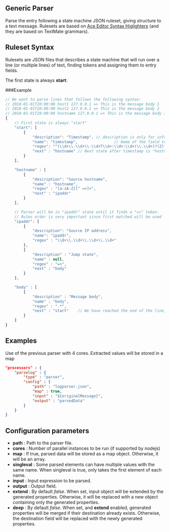 ## Generic Parser

Parse the entry following a state machine JSON ruleset, giving structure to a text message. Rulesets are based on [Ace Editor Syntax Higlighters](https://ace.c9.io/#nav=higlighter) (and they are based on TextMate grammars).

## Ruleset Syntax
Rulesets are JSON files that describes a state machine that will run over a line (or multiple lines) of text, finding tokens and assigning them to entry fields.

The first state is always **start**:

###Example
```javascript
// We want to parse lines that follows the following syntax:
// 2018-01-01T20:00:00 host1 127.0.0.1 => This is the message body 1
// 2018-01-01T20:00:00 host2 127.0.0.1 => This is the message body 2
// 2018-01-01T20:00:00 hostname 127.0.0.1 => This is the message body 3
{
	// First state is always "start"
	"start": [
		{
			"description": "Timestamp",	// description is only for informational purpose
			"name": "timestamp",				// Name of the field to be assigned
			"regex": "^(\\d+\\-\\d+\\-\\d+T\\d+:\\d+:\\d+(\\.\\d+)?(Z)?)",	// Regular expression to be matched
			"next" : "hostname"	// Next state after timestamp is "hostname"
		}
	],

	"hostname" : [
		{
			"description": "Source hostname",
			"name" : "hostname",
			"regex" : "[a-zA-Z][^ =>]+",
			"next" : "ipaddr"
		}
	],

	// Parser will be in "ipaddr" state until it finds a "=>" token.
	// Rules order is very important since first matched will be used
	"ipaddr": [
		{
			"description": "Source IP address",
			"name": "ipaddr",
			"regex" : "\\d+\\.\\d+\\.\\d+\\.\\d+"
		},
		{
			"description" : "Jump state",
			"name" : null,
			"regex" : "=>",
			"next" : "body"
		}
	],

	"body" : [
		{
			"description" : "Message body",
			"name" : "body",
			"regex" : ".*",
			"next" : "start"	// We have reached the end of the line, return to "start"
		}
	]
}
```

## Examples
Use of the previous parser with 4 cores. Extracted values will be stored in a map
```json
"processors" : {
	"parselog" : {
		"type" : "parser",
		"config" : {
			"path" : "logparser.json",
			"map" : true,
			"input" : "${originalMessage}",
			"output" : "parsedData"
		}
	}
}
```

## Configuration parameters
* **path** : Path to the parser file.
* **cores** : Number of parallel instances to be run (if supported by nodejs)
* **map** : If true, parsed data will be stored as a map object. Otherwise, it will be an array.
* **singleval** : Some parsed elements can have multiple values with the same name. When singleval is true, only takes the first element of each name.
* **input** : Input expression to be parsed.
* **output** : Output field.
* **extend** : By default *false*. When set, input object will be extended by the generated properties. Otherwise, it will be replaced with a new object containing only the generated properties.
* **deep** : By default *false*. When set, and **extend** enabled, generated properties will be merged if their destination already exists. Otherwise, the destination field will be replaced with the newly generated properties.

